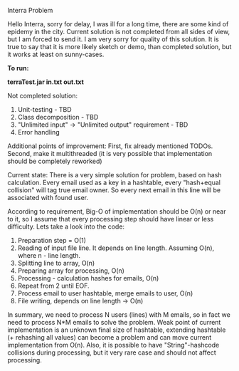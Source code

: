 Interra Problem

Hello Interra, sorry for delay, I was ill for a long time, there are some kind of epidemy in the city.
Current solution is not completed from all sides of view, but I am forced to send it. I am very
sorry for quality of this solution. It is true to say that it is more likely sketch or demo, than 
completed solution, but it works at least on sunny-cases.

**To run:**

**terraTest.jar in.txt out.txt**

Not completed solution:
1. Unit-testing - TBD
2. Class decomposition - TBD
3. "Unlimited input" -> "Unlimited output" requirement - TBD
4. Error handling

Additional points of improvement:
First, fix already mentioned TODOs.
Second, make it multithreaded (it is very possible that implementation should be completely reworked)

Current state:
There is a very simple solution for problem, based on hash calculation. Every email used as a key in 
a hashtable, every "hash+equal collision" will tag true email owner. So every next email in this line 
will be associated with found user.

According to requirement, Big-O of implementation should be O(n) or near to it, so I assume that every
processing step should have linear or less difficulty.
Lets take a look into the code:
1. Preparation step = O(1)
2. Reading of input file line. It depends on line length. Assuming O(n), where n - line length.
3. Splitting line to array, O(n)
4. Preparing array for processing, O(n)
5. Processing - calculation hashes for emails, O(n)
6. Repeat from 2 until EOF.
7. Process email to user hashtable, merge emails to user, O(n)
8. File writing, depends on line length -> O(n)

In summary, we need to process N users (lines) with M emails, so in fact we need to process N*M emails 
to solve the problem. Weak point of current implementation is an unknown final size of hashtable, 
extending hashtable (+ rehashing all values) can become a problem and can move current implementation 
from O(n). Also, it is possible to have "String"-hashcode collisions during processing, but it very rare 
case and should not affect processing.
